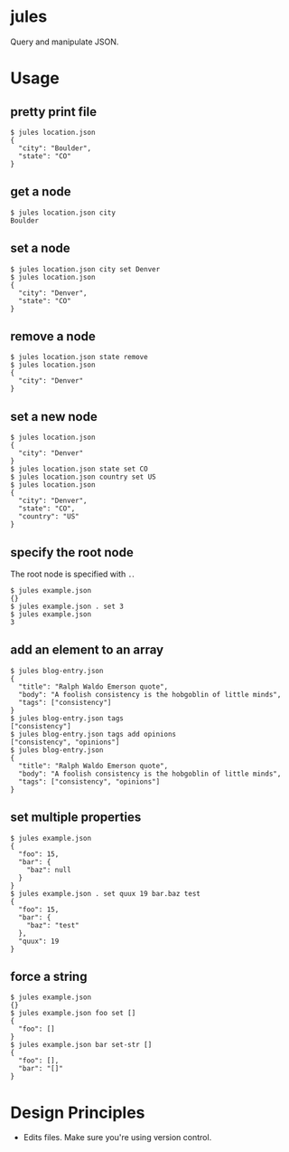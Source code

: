 # jules

Query and manipulate JSON.

# Usage

## pretty print file

    $ jules location.json
    {
      "city": "Boulder",
      "state": "CO"
    }
    
## get a node

    $ jules location.json city
    Boulder

## set a node

    $ jules location.json city set Denver
    $ jules location.json
    {
      "city": "Denver",
      "state": "CO"
    }

## remove a node

    $ jules location.json state remove
    $ jules location.json
    {
      "city": "Denver"
    }
    
## set a new node

    $ jules location.json
    {
      "city": "Denver"
    }
    $ jules location.json state set CO
    $ jules location.json country set US
    $ jules location.json
    {
      "city": "Denver",
      "state": "CO",
      "country": "US"
    }

## specify the root node

The root node is specified with `.`.

    $ jules example.json
    {}
    $ jules example.json . set 3
    $ jules example.json
    3

## add an element to an array

    $ jules blog-entry.json
    {
      "title": "Ralph Waldo Emerson quote",
      "body": "A foolish consistency is the hobgoblin of little minds",
      "tags": ["consistency"]
    }
    $ jules blog-entry.json tags
    ["consistency"]
    $ jules blog-entry.json tags add opinions
    ["consistency", "opinions"]
    $ jules blog-entry.json
    {
      "title": "Ralph Waldo Emerson quote",
      "body": "A foolish consistency is the hobgoblin of little minds",
      "tags": ["consistency", "opinions"]
    }

## set multiple properties

    $ jules example.json
    {
      "foo": 15,
      "bar": {
        "baz": null
      }
    }
    $ jules example.json . set quux 19 bar.baz test
    {
      "foo": 15,
      "bar": {
        "baz": "test"
      },
      "quux": 19
    }

## force a string

    $ jules example.json
    {}
    $ jules example.json foo set []
    {
      "foo": []
    }
    $ jules example.json bar set-str []
    {
      "foo": [],
      "bar": "[]"
    }

# Design Principles

* Edits files. Make sure you're using version control.
